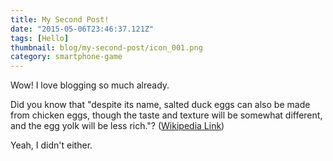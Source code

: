 ```yaml
---
title: My Second Post!
date: "2015-05-06T23:46:37.121Z"
tags: [Hello]
thumbnail: blog/my-second-post/icon_001.png
category: smartphone-game
---
```


Wow! I love blogging so much already.

Did you know that "despite its name, salted duck eggs can also be made from
chicken eggs, though the taste and texture will be somewhat different, and the
egg yolk will be less rich."?
([Wikipedia Link](https://en.wikipedia.org/wiki/Salted_duck_egg))

Yeah, I didn't either.
